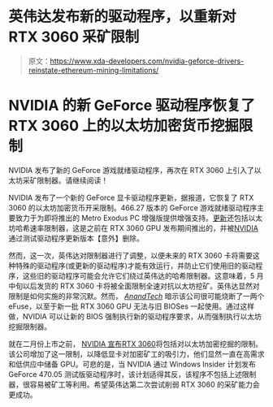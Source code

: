 # 英伟达发布新的驱动程序，以重新对 RTX 3060 采矿限制

> 原文：<https://www.xda-developers.com/nvidia-geforce-drivers-reinstate-ethereum-mining-limitations/>

# NVIDIA 的新 GeForce 驱动程序恢复了 RTX 3060 上的以太坊加密货币挖掘限制

NVIDIA 发布了新的 GeForce 游戏就绪驱动程序，再次在 RTX 3060 上引入了以太坊采矿限制器。请继续阅读！

NVIDIA 发布了一个新的 GeForce 显卡驱动程序更新，据报道，它恢复了 RTX 3060 的以太坊加密货币开采限制。466.27 版本的 GeForce 游戏就绪驱动程序主要致力于为即将推出的 Metro Exodus PC 增强版提供增强支持。[更新](https://www.nvidia.com/en-us/geforce/news/metro-exodus-enhanced-edition-game-ready-driver/)还包括以太坊哈希速率限制器，这是之前在 RTX 3060 GPU 发布期间推出的，并被[NVIDIA](https://www.xda-developers.com/nvidia-rtx-3060-hash-rate-limiter-unlocked/)通过测试驱动程序更新版本【意外】删除。

然而，这一次，英伟达对限制器进行了调整，以便未来的 RTX 3060 卡将需要这种特殊的驱动程序(或更新的驱动程序)才能有效运行，并防止它们使用旧的驱动程序，这些旧的驱动程序可能会允许它们绕过英伟达的哈希限制器。这意味着，5 月中旬以后发货的 RTX 3060 卡将被全面限制全速对抗以太坊挖矿。英伟达显然对限制是如何实施的非常沉默。然而， [*AnandTech*](https://www.anandtech.com/show/16648/nvidia-updates-geforce-rtx-3060-ethereum-throttle-updated-drivers-required-for-future-3060s) 暗示该公司很可能烧断了一两个 eFuse，以至于新一批 RTX 3060 GPU 无法与旧 BIOSes 一起使用。通过这样做，NVIDIA 可以让新的 BIOS 强制执行新的驱动程序要求，从而强制执行以太坊挖掘限制器。

就在二月份上市之前， [NVIDIA 宣布](https://www.xda-developers.com/nvidia-cmp-cryptocurrency-mining-processor/)[RTX 3060](https://www.xda-developers.com/geforce-rtx-3060-release/)将包括对以太坊加密挖掘的限制。该公司增加了这一限制，以降低显卡对加密矿工的吸引力，他们显然一直在高需求和低供应中储备 GPU。可悲的是，当 NVIDIA 通过 Windows Insider 计划发布 GeForce 470.05 测试版驱动程序时，该计划适得其反，该程序不包括上述限制器，很容易被矿工等利用。希望英伟达第二次尝试削弱 RTX 3060 的采矿能力会更成功。